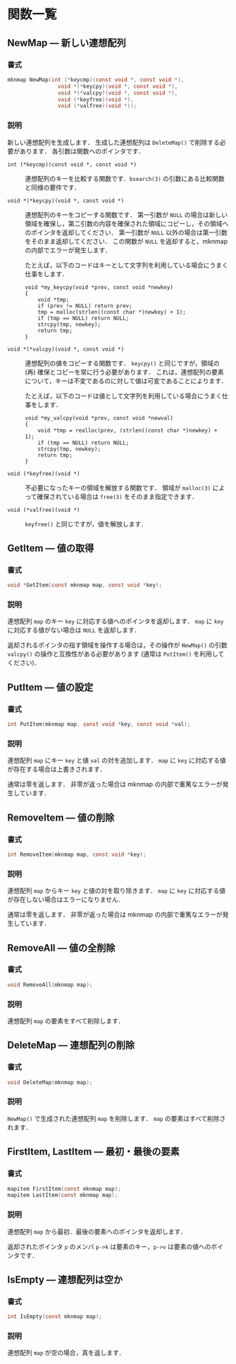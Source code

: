 # 関数一覧

## NewMap &#x2014; 新しい連想配列

### 書式

```c
mknmap NewMap(int (*keycmp)(const void *, const void *),
				void *(*keycpy)(void *, const void *),
				void *(*valcpy)(void *, const void *),
				void (*keyfree)(void *),
				void (*valfree)(void *));
```

### 説明

新しい連想配列を生成します．
生成した連想配列は `DeleteMap()` で削除する必要があります．
各引数は関数へのポインタです．

<dl>
    <dt><code>int (*keycmp)(const void *, const void *)</code></dt>
    <dd><p>
        連想配列のキーを比較する関数です．<code>bsearch(3)</code> の引数にある比較関数と同様の要件です．
        </p></dd>
    <dt><code>void *(*keycpy)(void *, const void *)</code></dt>
    <dd><p>
        連想配列のキーをコピーする関数です．
        第一引数が <code>NULL</code> の場合は新しい領域を確保し，第二引数の内容を確保された領域にコピーし，その領域へのポインタを返却してください．
        第一引数が <code>NULL</code> 以外の場合は第一引数をそのまま返却してください．
        この関数が <code>NULL</code> を返却すると，mknmap の内部でエラーが発生します．
        </p></dd>
    <dd><p>
        たとえば，以下のコードはキーとして文字列を利用している場合にうまく仕事をします．
        </p>
        <pre><code class="lang-c">void *my_keycpy(void *prev, const void *newkey)
{
	void *tmp;
	if (prev != NULL) return prev;
	tmp = malloc(strlen((const char *)newkey) + 1);
	if (tmp == NULL) return NULL;
	strcpy(tmp, newkey);
	return tmp;
}</code></pre>
    </dd>
    <dt><code>void *(*valcpy)(void *, const void *)</code></dt>
    <dd><p>
        連想配列の値をコピーする関数です．
        <code>keycpy()</code> と同じですが，領域の (再) 確保とコピーを常に行う必要があります．
        これは，連想配列の要素について，キーは不変であるのに対して値は可変であることによります．
        </p></dd>
    <dd><p>
        たとえば，以下のコードは値として文字列を利用している場合にうまく仕事をします．
        </p>
        <pre><code class="lang-c">void *my_valcpy(void *prev, const void *newval)
{
	void *tmp = realloc(prev, (strlen((const char *)newkey) + 1);
	if (tmp == NULL) return NULL;
	strcpy(tmp, newkey);
	return tmp;
}</code></pre>
    </dd>
    <dt><code>void (*keyfree)(void *)</code></dt>
    <dd><p>
        不必要になったキーの領域を解放する関数です．
        領域が <code>malloc(3)</code> によって確保されている場合は <code>free(3)</code> をそのまま指定できます．
        </p></dd>
    <dt><code>void (*valfree)(void *)</code></dt>
    <dd><p>
        <code>keyfree()</code> と同じですが，値を解放します．
        </p></dd>
</dl>


## GetItem &#x2014; 値の取得

### 書式

```c
void *GetItem(const mknmap map, const void *key);
```

### 説明

連想配列 `map` のキー `key` に対応する値へのポインタを返却します．
`map` に `key` に対応する値がない場合は `NULL` を返却します．

返却されるポインタの指す領域を操作する場合は，その操作が `NewMap()` の引数 `valcpy()` の操作と互換性がある必要があります (通常は `PutItem()` を利用してください)．

## PutItem &#x2014; 値の設定

### 書式

```c
int PutItem(mknmap map, const void *key, const void *val);
```

### 説明

連想配列 `map` にキー `key` と値 `val` の対を追加します．
`map` に `key` に対応する値が存在する場合は上書きされます．

通常は零を返します．
非零が返った場合は mknmap の内部で重篤なエラーが発生しています．

## RemoveItem &#x2014; 値の削除

### 書式

```c
int RemoveItem(mknmap map, const void *key);
```

### 説明

連想配列 `map` からキー `key` と値の対を取り除きます．
`map` に `key` に対応する値が存在しない場合はエラーになりません．

通常は零を返します．
非零が返った場合は mknmap の内部で重篤なエラーが発生しています．

## RemoveAll &#x2014; 値の全削除

### 書式

```c
void RemoveAll(mknmap map);
```

### 説明

連想配列 `map` の要素をすべて削除します．

## DeleteMap &#x2014; 連想配列の削除

### 書式

```c
void DeleteMap(mknmap map);
```

### 説明

`NewMap()` で生成された連想配列 `map` を削除します．
`map` の要素はすべて削除されます．

## FirstItem, LastItem &#x2014; 最初・最後の要素

### 書式

```c
mapitem FirstItem(const mknmap map);
mapitem LastItem(const mknmap map);
```

### 説明

連想配列 `map` から最初．最後の要素へのポインタを返却します．

返却されたポインタ `p` のメンバ `p->k` は要素のキー，`p->v` は要素の値へのポインタです．

## IsEmpty &#x2014; 連想配列は空か

### 書式 

```c
int IsEmpty(const mknmap map);
```

### 説明

連想配列 `map` が空の場合，真を返します．
